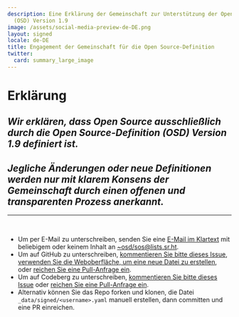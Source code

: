 ```yaml
---
description: Eine Erklärung der Gemeinschaft zur Unterstützung der Open Source-Definition
  (OSD) Version 1.9
image: /assets/social-media-preview-de-DE.png
layout: signed
locale: de-DE
title: Engagement der Gemeinschaft für die Open Source-Definition
twitter:
  card: summary_large_image
---
```

# **Erklärung**

## *Wir erklären, dass Open Source ausschließlich durch die Open Source-Definition (OSD) Version 1.9 definiert ist.*

## *Jegliche Änderungen oder neue Definitionen werden nur mit klarem Konsens der Gemeinschaft durch einen offenen und transparenten Prozess anerkannt.*

---
<br>

- Um per E-Mail zu unterschreiben, senden Sie eine [E-Mail im Klartext](https://useplaintext.email/) mit beliebigem oder keinem Inhalt an [~osd/sos@lists.sr.ht](mailto:~osd/sos@lists.sr.ht).
- Um auf GitHub zu unterschreiben, [kommentieren Sie bitte dieses Issue](https://github.com/OpenSourceDefinition/sos/issues/1), [verwenden Sie die Weboberfläche, um eine neue Datei zu erstellen](https://github.com/OpenSourceDefinition/sos/new/main/_data/signed), oder [reichen Sie eine Pull-Anfrage ein](https://github.com/OpenSourceDefinition/sos/pulls).
- Um auf Codeberg zu unterschreiben, [kommentieren Sie bitte dieses Issue](https://codeberg.org/osd/sos/issues/1) oder [reichen Sie eine Pull-Anfrage ein](https://codeberg.org/osd/sos/pulls).
- Alternativ können Sie das Repo forken und klonen, die Datei `_data/signed/<username>.yaml` manuell erstellen, dann committen und eine PR einreichen.